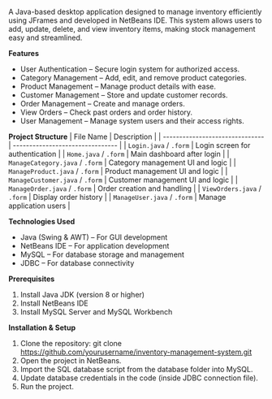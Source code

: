 A Java-based desktop application designed to manage inventory efficiently using JFrames and developed in NetBeans IDE.
This system allows users to add, update, delete, and view inventory items, making stock management easy and streamlined.

**Features**
- User Authentication – Secure login system for authorized access.
- Category Management – Add, edit, and remove product categories.
- Product Management – Manage product details with ease.
- Customer Management – Store and update customer records.
- Order Management – Create and manage orders.
- View Orders – Check past orders and order history.
- User Management – Manage system users and their access rights.

**Project Structure**
| File Name                       | Description                      |
| ------------------------------- | -------------------------------- |
| `Login.java` / `.form`          | Login screen for authentication  |
| `Home.java` / `.form`           | Main dashboard after login       |
| `ManageCategory.java` / `.form` | Category management UI and logic |
| `ManageProduct.java` / `.form`  | Product management UI and logic  |
| `ManageCustomer.java` / `.form` | Customer management UI and logic |
| `ManageOrder.java` / `.form`    | Order creation and handling      |
| `ViewOrders.java` / `.form`     | Display order history            |
| `ManageUser.java` / `.form`     | Manage application users         |

**Technologies Used**
- Java (Swing & AWT) – For GUI development
- NetBeans IDE – For application development
- MySQL – For database storage and management
- JDBC – For database connectivity

**Prerequisites**
1. Install Java JDK (version 8 or higher)
2. Install NetBeans IDE
3. Install MySQL Server and MySQL Workbench

**Installation & Setup**
1. Clone the repository:
git clone https://github.com/yourusername/inventory-management-system.git
2. Open the project in NetBeans.
3. Import the SQL database script from the database folder into MySQL.
4. Update database credentials in the code (inside JDBC connection file).
5. Run the project.
